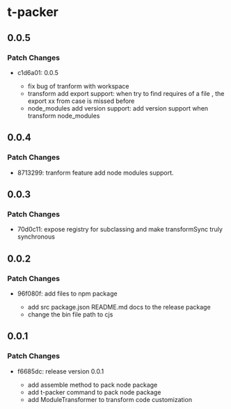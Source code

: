 # t-packer

## 0.0.5

### Patch Changes

- c1d6a01: 0.0.5

  - fix bug of tranform with workspace
  - transform add export support: when try to find requires of a file , the export xx from case is missed before
  - node_modules add version support: add version support when transform node_modules

## 0.0.4

### Patch Changes

- 8713299: tranform feature add node modules support.

## 0.0.3

### Patch Changes

- 70d0c11: expose registry for subclassing and make transformSync truly synchronous

## 0.0.2

### Patch Changes

- 96f080f: add files to npm package

  - add src package.json README.md docs to the release package
  - change the bin file path to cjs

## 0.0.1

### Patch Changes

- f6685dc: release version 0.0.1

  - add assemble method to pack node package
  - add t-packer command to pack node package
  - add ModuleTransformer to transform code customization

